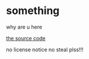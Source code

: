 # something

why are u here

[the source code](https://github.com/CoolPenguin27/coolpenguin27.github.io)

no license notice no steal plss!!!
